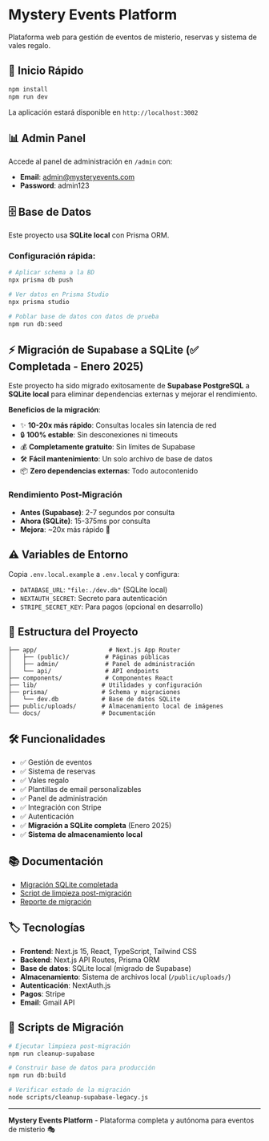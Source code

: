 # Mystery Events Platform

Plataforma web para gestión de eventos de misterio, reservas y sistema de vales regalo.

## 🚀 Inicio Rápido

```bash
npm install
npm run dev
```

La aplicación estará disponible en `http://localhost:3002`

## 📊 Admin Panel

Accede al panel de administración en `/admin` con:
- **Email**: admin@mysteryevents.com  
- **Password**: admin123

## 🗄️ Base de Datos

Este proyecto usa **SQLite local** con Prisma ORM.

### Configuración rápida:
```bash
# Aplicar schema a la BD
npx prisma db push

# Ver datos en Prisma Studio
npx prisma studio

# Poblar base de datos con datos de prueba
npm run db:seed
```

## ⚡ Migración de Supabase a SQLite (✅ Completada - Enero 2025)

Este proyecto ha sido migrado exitosamente de **Supabase PostgreSQL** a **SQLite local** para eliminar dependencias externas y mejorar el rendimiento.

**Beneficios de la migración**:
- ✨ **10-20x más rápido**: Consultas locales sin latencia de red
- 🔒 **100% estable**: Sin desconexiones ni timeouts
- 💰 **Completamente gratuito**: Sin límites de Supabase
- 🛠️ **Fácil mantenimiento**: Un solo archivo de base de datos
- 📦 **Zero dependencias externas**: Todo autocontenido

### Rendimiento Post-Migración
- **Antes (Supabase)**: 2-7 segundos por consulta
- **Ahora (SQLite)**: 15-375ms por consulta
- **Mejora**: ~20x más rápido 🚀

## ⚠️ Variables de Entorno

Copia `.env.local.example` a `.env.local` y configura:
- `DATABASE_URL`: `"file:./dev.db"` (SQLite local)
- `NEXTAUTH_SECRET`: Secreto para autenticación
- `STRIPE_SECRET_KEY`: Para pagos (opcional en desarrollo)

## 📁 Estructura del Proyecto

```
├── app/                    # Next.js App Router
│   ├── (public)/          # Páginas públicas
│   ├── admin/             # Panel de administración
│   └── api/               # API endpoints
├── components/            # Componentes React
├── lib/                  # Utilidades y configuración
├── prisma/               # Schema y migraciones
│   └── dev.db            # Base de datos SQLite
├── public/uploads/       # Almacenamiento local de imágenes
└── docs/                 # Documentación
```

## 🛠️ Funcionalidades

- ✅ Gestión de eventos
- ✅ Sistema de reservas
- ✅ Vales regalo
- ✅ Plantillas de email personalizables
- ✅ Panel de administración
- ✅ Integración con Stripe
- ✅ Autenticación
- ✅ **Migración a SQLite completa** (Enero 2025)
- ✅ **Sistema de almacenamiento local**

## 📚 Documentación

- [Migración SQLite completada](./docs/SQLITE_MIGRATION.md)
- [Script de limpieza post-migración](./scripts/cleanup-supabase-legacy.js)
- [Reporte de migración](./migration-cleanup-report.json)

## 🏷️ Tecnologías

- **Frontend**: Next.js 15, React, TypeScript, Tailwind CSS
- **Backend**: Next.js API Routes, Prisma ORM
- **Base de datos**: SQLite local (migrado de Supabase)
- **Almacenamiento**: Sistema de archivos local (`/public/uploads/`)
- **Autenticación**: NextAuth.js
- **Pagos**: Stripe
- **Email**: Gmail API

## 🧹 Scripts de Migración

```bash
# Ejecutar limpieza post-migración
npm run cleanup-supabase

# Construir base de datos para producción
npm run db:build

# Verificar estado de la migración
node scripts/cleanup-supabase-legacy.js
```

---

**Mystery Events Platform** - Plataforma completa y autónoma para eventos de misterio 🎭